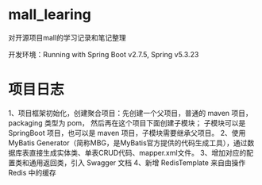 # mall_learing
对开源项目mall的学习记录和笔记整理

开发环境：Running with Spring Boot v2.7.5, Spring v5.3.23

# 项目日志
1、项目框架初始化，创建聚合项目：先创建一个父项目，普通的 maven 项目，packaging 类型为 pom， 然后再在这个项目下面创建子模块；
子模块可以是 SpringBoot 项目，也可以是 maven 项目，子模块需要继承父项目。
2、使用 MyBatis Generator（简称MBG，是MyBatis官方提供的代码生成工具），通过数据库表直接生成实体类、单表CRUD代码、mapper.xml文件。
3、增加对应的配置类和通用返回类，引入 Swagger 文档
4、新增 RedisTemplate 来自由操作 Redis 中的缓存